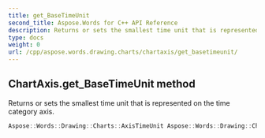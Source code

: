```yaml
---
title: get_BaseTimeUnit
second_title: Aspose.Words for C++ API Reference
description: Returns or sets the smallest time unit that is represented on the time category axis. 
type: docs
weight: 0
url: /cpp/aspose.words.drawing.charts/chartaxis/get_basetimeunit/
---
```

## ChartAxis.get_BaseTimeUnit method


Returns or sets the smallest time unit that is represented on the time category axis.

```cpp
Aspose::Words::Drawing::Charts::AxisTimeUnit Aspose::Words::Drawing::Charts::ChartAxis::get_BaseTimeUnit()
```


